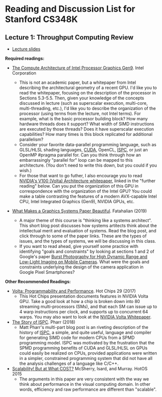 # Reading and Discussion List for Stanford CS348K

## Lecture 1: Throughput Computing Review ##

* [Lecture slides](http://cs348k.stanford.edu/spring20/lecture/intro)

__Required readings:__
* [The Compute Architecture of Intel Processor Graphics Gen9](https://software.intel.com/sites/default/files/managed/c5/9a/The-Compute-Architecture-of-Intel-Processor-Graphics-Gen9-v1d0.pdf). Intel Corporation
  * This is not an academic paper, but a whitepaper from Intel describing the architectural geometry of a recent GPU.  I'd like you to read the whitepaper, focusing on the description of the processor in Sections 5.3-5.5. Then, given your knowledge of the concepts discussed in lecture (such as superscalar execution, multi-core, multi-threading, etc.), I'd like you to describe the organization of the processor (using terms from the lecture, not Intel terms). For example, what is the basic processor building block? How many hardware threads does it support? What width of SIMD instructions are executed by those threads? Does it have superscalar execution capabilities? How many times is this block replicated for additional parallelism?
  * Consider your favorite data-parallel programming language, such as GLSL/HLSL shading languages, [CUDA](https://docs.nvidia.com/cuda/cuda-c-programming-guide/index.html), OpenCL, [ISPC](https://ispc.github.io/), or just an OpenMP #pragma parallel for. Can you think through how an embarrassingly "parallel for" loop can be mapped to this architecture. (You don't need to write this down, but you could if you wish.)
  * For those that want to go futher, I also encourage you to read [NVIDIA's V100 (Volta) Architecture whitepaper](https://images.nvidia.com/content/volta-architecture/pdf/volta-architecture-whitepaper.pdf), linked in the "further reading" below. Can you put the organization of this GPU in correspondence with the organization of the Intel GPU? You could make a table contrasting the features of a modern AVX-capable Intel CPU, Intel Integrated Graphics (Gen9), NVIDIA GPUs, etc.

* [What Makes a Graphics Systems Paper Beautiful](https://graphics.stanford.edu/~kayvonf/notes/systemspaper/). Fatahalian (2019) 
  * A major theme of this course is "thinking like a systems architect". This short blog post discusses how systems artitects think about the intellectual merit and evaluation of systems.  Read the blog post, and click through to some of the paper links.  These are the types of issues, and the types of systems, we will be discussing in this class.
  * If you want to read ahead, give yourself some practice with identifying "goals and constraints" by looking at sections 1 and 2 of Google's paper [Burst Photography for High Dynamic Range and Low-Light Imaging on Mobile Cameras](https://research.google/pubs/pub45586/).  What were the goals and constraints underlying the design of the camera application in Google Pixel Smartphones?  

__Other Recommended Readings:__
* [Volta: Programmability and Performance](https://www.hotchips.org/wp-content/uploads/hc_archives/hc29/HC29.21-Monday-Pub/HC29.21.10-GPU-Gaming-Pub/HC29.21.132-Volta-Choquette-NVIDIA-Final3.pdf). Hot Chips 29 (2017)
  * This Hot Chips presentation documents features in NVIDIA Volta GPU.  Take a good look at how a chip is broken down into 80 streaming multi-processors (SMs), and that each SM can issue up to 4 warp instructions per clock, and supports up to concurrent 64 warps.  You may also want to look at the [NVIDIA Volta Whitepaper](https://images.nvidia.com/content/volta-architecture/pdf/volta-architecture-whitepaper.pdf).
* [The Story of ISPC](https://pharr.org/matt/blog/2018/04/18/ispc-origins.html). Pharr (2018)
  * Matt Pharr's multi-part blog post is an riveting description of the history of [ISPC](https://ispc.github.io/), a simple, and quite useful, language and compiler for generating SIMD code for modern CPUs from a SPMD programming model.  ISPC was motivated by the frustration that the SPMD programming benefits of CUDA and GLSL/HLSL on GPUs could easily be realized on CPUs, provided applications were written in a simpler, constrained programming system that did not have all the analysis challenges of a language like C/C++.
* [Scalability! But at What COST?](http://www.frankmcsherry.org/assets/COST.pdf) McSherry, Isard, and Murray. HotOS 2015
  * The arguments in this paper are very consistent with the way we think about performance in the visual computing domain.  In other words, efficiency and raw performance are different than "scalable".
  


